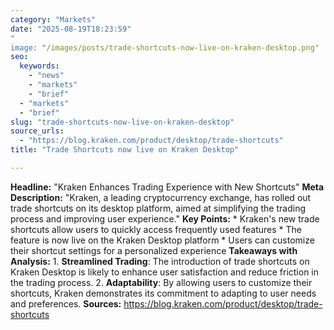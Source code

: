 ```yaml
---
category: "Markets"
date: "2025-08-19T18:23:59"
"
image: "/images/posts/trade-shortcuts-now-live-on-kraken-desktop.png"
seo:
  keywords:
    - "news"
    - "markets"
    - "brief"
  - "markets"
  - "brief"
slug: "trade-shortcuts-now-live-on-kraken-desktop"
source_urls:
  - "https://blog.kraken.com/product/desktop/trade-shortcuts"
title: "Trade Shortcuts now live on Kraken Desktop"

---
```


**Headline:** "Kraken Enhances Trading Experience with New Shortcuts"  **Meta Description:** "Kraken, a leading cryptocurrency exchange, has rolled out trade shortcuts on its desktop platform, aimed at simplifying the trading process and improving user experience."  **Key Points:**  * Kraken's new trade shortcuts allow users to quickly access frequently used features * The feature is now live on the Kraken Desktop platform * Users can customize their shortcut settings for a personalized experience  **Takeaways with Analysis:**  1. **Streamlined Trading**: The introduction of trade shortcuts on Kraken Desktop is likely to enhance user satisfaction and reduce friction in the trading process. 2. **Adaptability**: By allowing users to customize their shortcuts, Kraken demonstrates its commitment to adapting to user needs and preferences.  **Sources:** https://blog.kraken.com/product/desktop/trade-shortcuts
